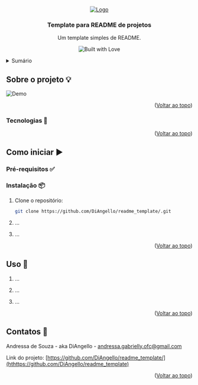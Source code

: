 <a id="readme-top"></a>
<!-- PROJECT LOGO -->
<br />
<div align="center">
  <a href="https://github.com/DiAngello/">
    <img src="" alt="Logo" >
  </a>

  <h3 align="center">Template para README de projetos</h3>

  <p align="center">
    Um template simples de README.
    <br /></p>
</div>
 
<p align="center">
  <img src="https://forthebadge.com/images/badges/built-with-love.png" alt="Built with Love">
</p>

<!-- TABLE OF CONTENTS -->
<details>
  <summary>Sumário</summary>
  <ol>
    <li>
      <a href="#about-the-project">Sobre o projeto</a>
      <ul>
        <li><a href="#built-with">Tecnologias</a></li>
      </ul>
    </li>
    <li>
      <a href="#getting-started">Como iniciar</a>
      <ul>
        <li><a href="#prerequisites">Pré-requisitos</a></li>
        <li><a href="#installation">Instalação</a></li>
      </ul>
    </li>
    <li><a href="#usage">Uso</a></li>
    <li><a href="#contact">Contatos</a></li>
  </ol>
</details>

<!-- ABOUT THE PROJECT -->
## Sobre o projeto 💡

![Demo]()

<p align="right">(<a href="#readme-top">Voltar ao topo</a>)</p>

<!-- BUILT WITH -->
### Tecnologias 🚀


<p align="right">(<a href="#readme-top">Voltar ao topo</a>)</p>

<!-- GETTING STARTED -->
## Como iniciar ▶️

### Pré-requisitos ✅

### Instalação 📦

1. Clone o repositório:
   ```sh
   git clone https://github.com/DiAngello/readme_template/.git
   ```
2. ...  
    
3. ...

<p align="right">(<a href="#readme-top">Voltar ao topo</a>)</p>

<!-- USAGE EXAMPLES -->
## Uso 📌

1. ...
     
2. ...
   
3. ...
  
<p align="right">(<a href="#readme-top">Voltar ao topo</a>)</p>

<!-- CONTACT -->
## Contatos 🌟

Andressa de Souza - aka DiAngello - andressa.gabrielly.ofc@gmail.com

Link do projeto: [https://github.com/DiAngello/readme_template/](hthttps://github.com/DiAngello/readme_template)

<p align="right">(<a href="#readme-top">Voltar ao topo</a>)</p>
